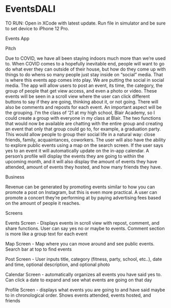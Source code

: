 # EventsDALI

TO RUN:
	Open in XCode with latest update. Run file in simulator and be sure to set device to iPhone 12 Pro.

Events App

Pitch

Due to COVID, we have all been staying indoors much more than we’re used to. When COVID comes to a hopefully inevitable end, people will want to go do what ever they can outside of their house, but how do they come up with things to do whens so many people just stay inside on “social” media. That is where this events app comes into play. We are putting the social in social media.  The app will allow users to post an event, its time, the category, the group of people that get view access, and even a photo or video. These events will be seen in a scroll view where the user can click different buttons to say if they are going, thinking about it, or not going. There will also be comments and reposts for each event. An important aspect will be the grouping. I’m the class of ’21 at my high school, Blair Academy, so I could create a group with everyone in my class at Blair. The two functions that would now be available are chatting with the entire group and creating an event that only that group could go to, for example, a graduation party. This would allow people to group their social life in a natural way: close friends, family, acquaintances, coworkers. The user will also have the ability to explore public events using a map on the search screen. If the user says yes to an event it will automatically update on the in-app calendar. A person’s profile will display the events they are going to within the upcoming month, and it will also display the amount of events they have attended, amount of events they hosted, and how many friends they have. 

Business

Revenue can be generated by promoting events similar to how you can promote a post on Instagram, but this is even more practical. A user can promote a concert they’re performing at by paying advertising fees based on the amount of people it reaches. 

Screens

Events Screen - Displays events in scroll view with repost, comment, and share functions. User can say yes no or maybe to events. Comment section is more like a group text for each event

Map Screen - Map where you can move around and see public events. Search bar at top to find events

Post Screen - User inputs title, category (fitness, party, school, etc..), date and time, optional description, and optional photo
	
Calendar Screen - automatically organizes all events you have said yes to. Can click a date to expand and see what events are going on that day

Profile Screen - displays what events you are going to and have said maybe to in chronological order. Shows events attended, events hosted, and friends
	
